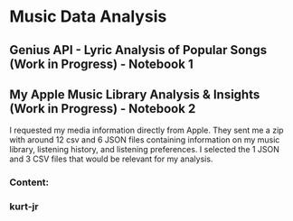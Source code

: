 # Music Data Analysis 
## Genius API -  Lyric Analysis of Popular Songs (Work in Progress) - Notebook 1
## My Apple Music Library Analysis & Insights (Work in Progress) - Notebook 2
I requested my media information directly from Apple. They sent me a zip with around 12 csv and 6 JSON files containing information on my music library, listening history, and listening preferences. I selected the 1 JSON and 3 CSV files that would be relevant for my analysis.
### Content:
### kurt-jr
